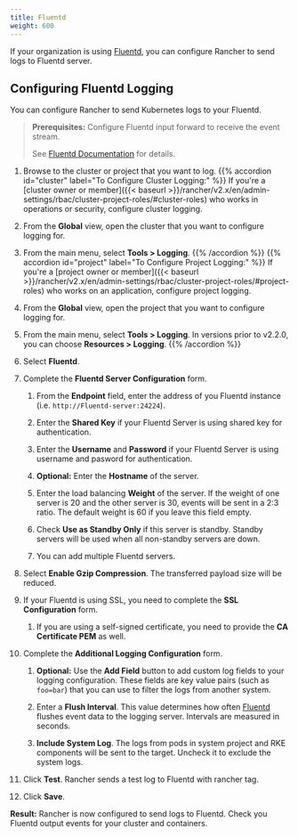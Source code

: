```yaml
---
title: Fluentd
weight: 600
---
```


If your organization is using [Fluentd](https://www.fluentd.org/), you can configure Rancher to send logs to Fluentd server.

## Configuring Fluentd Logging

You can configure Rancher to send Kubernetes logs to your Fluentd.

>**Prerequisites:** Configure Fluentd input forward to receive the event stream.
>
>See [Fluentd Documentation](https://docs.fluentd.org/v1.0/articles/in_forward) for details.

1. Browse to the cluster or project that you want to log.
{{% accordion id="cluster" label="To Configure Cluster Logging:" %}}
If you're a [cluster owner or member]({{< baseurl >}}/rancher/v2.x/en/admin-settings/rbac/cluster-project-roles/#cluster-roles) who works in operations or security, configure cluster logging.

1. From the **Global** view, open the cluster that you want to configure logging for.

1. From the main menu, select **Tools > Logging**.
{{% /accordion %}}
{{% accordion id="project" label="To Configure Project Logging:" %}}
If you're a [project owner or member]({{< baseurl >}}/rancher/v2.x/en/admin-settings/rbac/cluster-project-roles/#project-roles) who works on an application, configure project logging.

1. From the **Global** view, open the project that you want to configure logging for.

1. From the main menu, select **Tools > Logging**. In versions prior to v2.2.0, you can choose **Resources > Logging**.
{{% /accordion %}}

1. Select **Fluentd**.

1. Complete the **Fluentd Server Configuration** form.

    1. From the **Endpoint** field, enter the address of you Fluentd instance (i.e. `http://Fluentd-server:24224`).

    1. Enter the **Shared Key** if your Fluentd Server is using shared key for authentication.

    1. Enter the **Username** and **Password** if your Fluentd Server is using username and pasword for authentication.

    1. **Optional:** Enter the **Hostname** of the server.

    1. Enter the load balancing **Weight** of the server. If the weight of one server is 20 and the other server is 30, events will be sent in a 2:3 ratio. The default weight is 60 if you leave this field empty.

    1. Check **Use as Standby Only** if this server is standby. Standby servers will be used when all non-standby servers are down.

    1. You can add multiple Fluentd servers.

1. Select **Enable Gzip Compression**. The transferred payload size will be reduced.

1. If your Fluentd is using SSL, you need to complete the **SSL Configuration** form.

    1. If you are using a self-signed certificate, you need to provide the **CA Certificate PEM** as well.

1. Complete the **Additional Logging Configuration** form.

    1. **Optional:** Use the **Add Field** button to add custom log fields to your logging configuration. These fields are key value pairs (such as `foo=bar`) that you can use to filter the logs from another system.

    1. Enter a **Flush Interval**. This value determines how often [Fluentd](https://www.fluentd.org/) flushes event data to the logging server. Intervals are measured in seconds.

    1. **Include System Log**. The logs from pods in system project and RKE components will be sent to the target. Uncheck it to exclude the system logs.

1. Click **Test**. Rancher sends a test log to Fluentd with rancher tag.

1. Click **Save**.

**Result:** Rancher is now configured to send logs to Fluentd. Check you Fluentd output events for your cluster and containers.
